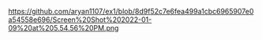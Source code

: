 https://github.com/aryan1107/ex1/blob/8d9f52c7e6fea499a1cbc6965907e0a54558e696/Screen%20Shot%202022-01-09%20at%205.54.56%20PM.png
